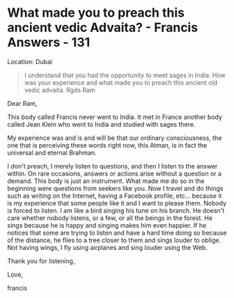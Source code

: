 # What made you to preach this ancient vedic Advaita? - Francis Answers - 131

Location: Dubai

>I understand that you had the opportunity to meet sages in India. How was your experience and what made you to preach this ancient old vedic advaita. Rgds Ram

Dear Ram,

This body called Francis never went to India. It met in France another body called Jean Klein who went to India and studied with sages there.

My experience was and is and will be that our ordinary consciousness, the one that is perceiving these words right now, this Atman, is in fact the universal and eternal Brahman.

I don't preach, I merely listen to questions, and then I listen to the answer within. On rare occasions, answers or actions arise without a question or a demand. This body is just an instrument. What made me do so in the beginning were questions from seekers like you. Now I travel and do things such as writing on the Internet, having a Facebook profile, etc… because it is my experience that some people like it and I want to please them. Nobody is forced to listen. I am like a bird singing his tune on his branch. He doesn't care whether nobody listens, or a few, or all the beings in the forest. He sings because he is happy and singing makes him even happier. If he notices that some are trying to listen and have a hard time doing so because of the distance, he flies to a tree closer to them and sings louder to oblige. Not having wings, I fly using airplanes and sing louder using the Web.

Thank you for listening,

Love,

francis

